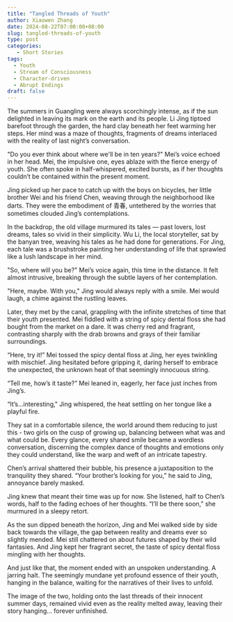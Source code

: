```yaml
---
title: "Tangled Threads of Youth"
author: Xiaowen Zhang
date: 2024-08-22T07:00:00+08:00
slug: tangled-threads-of-youth
type: post
categories:
   - Short Stories
tags:
  - Youth
  - Stream of Consciousness
  - Character-driven
  - Abrupt Endings
draft: false
---
```


The summers in Guangling were always scorchingly intense, as if the sun delighted in leaving its mark on the earth and its people. Li Jing tiptoed barefoot through the garden, the hard clay beneath her feet warming her steps. Her mind was a maze of thoughts, fragments of dreams interlaced with the reality of last night’s conversation.

"Do you ever think about where we'll be in ten years?" Mei’s voice echoed in her head. Mei, the impulsive one, eyes ablaze with the fierce energy of youth. She often spoke in half-whispered, excited bursts, as if her thoughts couldn’t be contained within the present moment.

Jing picked up her pace to catch up with the boys on bicycles, her little brother Wei and his friend Chen, weaving through the neighborhood like darts. They were the embodiment of 青春, untethered by the worries that sometimes clouded Jing’s contemplations. 

In the backdrop, the old village murmured its tales — past lovers, lost dreams, tales so vivid in their simplicity. Wu Li, the local storyteller, sat by the banyan tree, weaving his tales as he had done for generations. For Jing, each tale was a brushstroke painting her understanding of life that sprawled like a lush landscape in her mind. 

"So, where will you be?" Mei’s voice again, this time in the distance. It felt almost intrusive, breaking through the subtle layers of her contemplation. 

"Here, maybe. With you," Jing would always reply with a smile. Mei would laugh, a chime against the rustling leaves.

Later, they met by the canal, grappling with the infinite stretches of time that their youth presented. Mei fiddled with a string of spicy dental floss she had bought from the market on a dare. It was cherry red and fragrant, contrasting sharply with the drab browns and grays of their familiar surroundings.

“Here, try it!” Mei tossed the spicy dental floss at Jing, her eyes twinkling with mischief. Jing hesitated before gripping it, daring herself to embrace the unexpected, the unknown heat of that seemingly innocuous string.

“Tell me, how’s it taste?” Mei leaned in, eagerly, her face just inches from Jing’s. 

“It’s…interesting," Jing whispered, the heat settling on her tongue like a playful fire. 

They sat in a comfortable silence, the world around them reducing to just this - two girls on the cusp of growing up, balancing between what was and what could be. Every glance, every shared smile became a wordless conversation, discerning the complex dance of thoughts and emotions only they could understand, like the warp and weft of an intricate tapestry.

Chen’s arrival shattered their bubble, his presence a juxtaposition to the tranquility they shared. “Your brother’s looking for you,” he said to Jing, annoyance barely masked.

Jing knew that meant their time was up for now. She listened, half to Chen’s words, half to the fading echoes of her thoughts. “I’ll be there soon,” she murmured in a sleepy retort.

As the sun dipped beneath the horizon, Jing and Mei walked side by side back towards the village, the gap between reality and dreams ever so slightly mended. Mei still chattered on about futures shaped by their wild fantasies. And Jing kept her fragrant secret, the taste of spicy dental floss mingling with her thoughts.

And just like that, the moment ended with an unspoken understanding. A jarring halt. The seemingly mundane yet profound essence of their youth, hanging in the balance, waiting for the narratives of their lives to unfold.

The image of the two, holding onto the last threads of their innocent summer days, remained vivid even as the reality melted away, leaving their story hanging... forever unfinished.